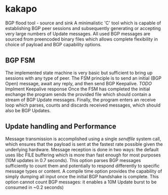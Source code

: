 # kakapo
BGP flood tool - source and sink
A minimalistic 'C' tool which is capable of establishing BGP peer sessions and subsequently generating or accepting very large numbers of Update messages.
All used BGP messages are sourced from preencoded binary files which allows complete flexibility in choice of payload and BGP capability options.
## BGP FSM
The implemented state machine is very basic but sufficient to bring up sessions with any type of peer.  The FSM principle is to send an initial (BGP Open) message, await any reply, and then send BGP Keepalive.
_TODO_ Implment Keepalive response
Once the FSM has completed the initial exchange the program sends the provided file which should contain a stream of BGP Update messages.  Finally, the program enters an receive loop which parses, counts and discards received messages, which should also be BGP Updates.
## Update handling and Performance
Message transmission is accomplished using a single _sendfile_ system call, which ensures that the payload is sent at the fastest rate possible given the underlying hardware.
Message reception is done in two ways: the default uses libc FILE buffering which is more than fast enough for most purposes (10M updates in 0.7 seconds).  This option parses BGP messages sufficiently to count them and potentially to respond differently to specific message types or content.  A compile time option provides the capability of simply dumping all input once the initial BGP handshake is complete.  This option cannot count BGP messages: it enables a 10M Update burst to be consumed in ~0.2 seconds)
